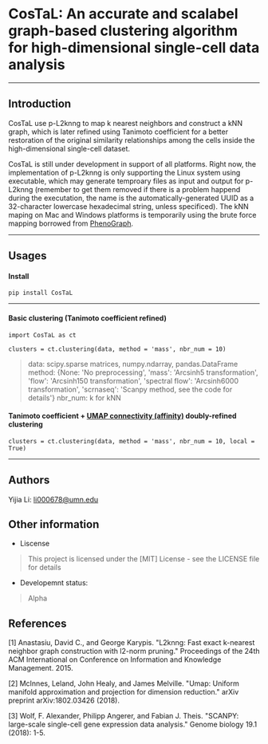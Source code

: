 # CosTaL: An accurate and scalabel graph-based clustering algorithm for high-dimensional single-cell data analysis

***
## Introduction
CosTaL use p-L2knng to map k nearest neighbors and construct a kNN graph, which is later refined using Tanimoto coefficient for a better restoration of the original similarity relationships among the cells inside the high-dimensional single-cell dataset.

CosTaL is still under development in support of all platforms. Right now, the implementation of p-L2knng is only supporting the Linux system using executable, which may generate temproary files as input and output for p-L2knng (remember to get them removed if there is a problem happend during the executation, the name is the automatically-generated UUID as a 32-character lowercase hexadecimal string, unless specificed). The kNN maping on Mac and Windows platforms is temporarily using the brute force mapping borrowed from [PhenoGraph](https://github.com/dpeerlab/PhenoGraph/blob/master/phenograph/bruteforce_nn.py).


***
## Usages
#### Install
```
pip install CosTaL
```
***
#### Basic clustering (Tanimoto coefficient refined)
```
import CosTaL as ct
```
```
clusters = ct.clustering(data, method = 'mass', nbr_num = 10)
```
> data: scipy.sparse matrices, numpy.ndarray, pandas.DataFrame
> method: {None: 'No preprocessing', 'mass': 'Arcsinh5 transformation', 'flow': 'Arcsinh150 transformation', 'spectral flow': 'Arcsinh6000 transformation', 'scrnaseq': 'Scanpy method, see the code for details'}
> nbr_num: k for kNN
#### Tanimoto coefficient + [UMAP connectivity (affinity)](https://umap-learn.readthedocs.io/en/latest/index.html) doubly-refined clustering
```
clusters = ct.clustering(data, method = 'mass', nbr_num = 10, local = True)
```
***

## Authors
Yijia Li: li000678@umn.edu

## Other information

* Liscense
>This project is licensed under the [MIT] License - see the LICENSE file for details
* Developemnt status:
>Alpha

## References
[1] Anastasiu, David C., and George Karypis. "L2knng: Fast exact k-nearest neighbor graph construction with l2-norm pruning." Proceedings of the 24th ACM International on Conference on Information and Knowledge Management. 2015.

[2] McInnes, Leland, John Healy, and James Melville. "Umap: Uniform manifold approximation and projection for dimension reduction." arXiv preprint arXiv:1802.03426 (2018).

[3] Wolf, F. Alexander, Philipp Angerer, and Fabian J. Theis. "SCANPY: large-scale single-cell gene expression data analysis." Genome biology 19.1 (2018): 1-5.
